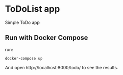 # ToDoList app

Simple ToDo app

## Run with Docker Compose

run:

```docker-compose up```

And open http://localhost:8000/todo/ to see the results.